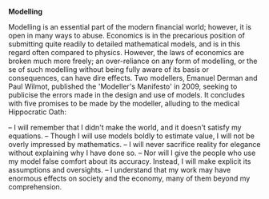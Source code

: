 **Modelling**

Modelling is an essential part of the modern financial world; however, it is open in many ways to abuse. Economics is in the precarious position of submitting quite readily to detailed mathematical models, and is in this regard often compared to physics. However, the laws of economics are broken much more freely; an over-reliance on any form of modelling, or the se of such modelling without being fully aware of its basis or consequences, can have dire effects. Two modellers, Emanuel Derman and Paul Wilmot, published the 'Modeller's Manifesto' in 2009, seeking to publicise the errors made in the design and use of models. It concludes with five promises to be made by the modeller, alluding to the medical Hippocratic Oath: 


– I will remember that I didn't make the world, and it doesn't satisfy my equations.
– Though I will use models boldly to estimate value, I will not be overly impressed by mathematics.
– I will never sacrifice reality for elegance without explaining why I have done so.
– Nor will I give the people who use my model false comfort about its accuracy. Instead, I will make explicit its assumptions and oversights.
– I understand that my work may have enormous effects on society and the economy, many of them beyond my comprehension.

